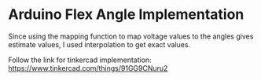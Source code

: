# Arduino Flex Angle Implementation
 Since using the mapping function to map voltage values to the angles gives estimate values, I used interpolation to get exact values.

 Follow the link for tinkercad implementation: https://www.tinkercad.com/things/91GG9CNuru2
